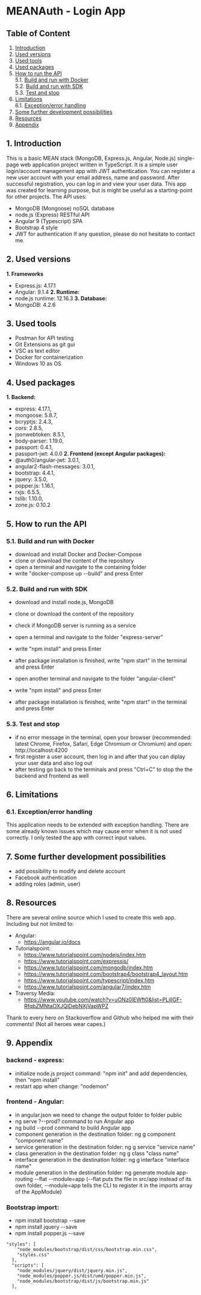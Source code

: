 # MEANAuth - Login App
## Table of Content
1. [Introduction](#introduction)
2. [Used versions](#used-versions)
3. [Used tools](#used-tools)
4. [Used packages](#used-packages)
5. [How to run the API](#how-to-run-the-api)\
	5.1. [Build and run with Docker](#build-and-run-with-docker)\
	5.2. [Build and run with SDK](#build-and-run-with-sdk)\
	5.3. [Test and stop](#test-and-stop)
6. [Limitations](#limitations)\
    6.1. [Exception/error handling](#exception-error-handling)
7. [Some further development possibilities](#some-further-development-possibilities)
8. [Resources](#resources)
9. [Appendix](#appendix)

## 1. Introduction <a name="introduction"></a>
This is a basic MEAN stack (MongoDB, Express.js, Angular, Node.js) single-page web application project written in TypeScript. It is a simple user login/account management app with JWT authentication. You can register a new user account with your email address, name and password. After successful registration, you can log in and view your user data. This app was created for learning purpose, but is might be useful as a starting-point for other projects.
The API uses:
- MongoDB (Mongoose) noSQL database
- node.js (Express) RESTful API
- Angular 9 (Typescript) SPA
- Bootstrap 4 style
- JWT for authentication
If any question, please do not hesitate to contact me.
## 2. Used versions <a name="used-versions"></a>
**1. Frameworks**
- Express.js: 4.17.1
- Angular: 9.1.4
**2. Runtime:**
- node.js runtime: 12.16.3
**3. Database:**
- MongoDB: 4.2.6
## 3. Used tools <a name="used-tools"></a>
- Postman for API testing
- Git Extensions as git gui
- VSC as text editor
- Docker for containerization
- Windows 10 as OS
## 4. Used packages <a name="used-packages"></a>
**1. Backend:**
- express: 4.17.1,
- mongoose: 5.8.7,
- bcryptjs: 2.4.3,
- cors: 2.8.5,
- jsonwebtoken: 8.5.1,
- body-parser: 1.19.0,
- passport: 0.4.1,
- passport-jwt: 4.0.0
**2. Frontend (except Angular packages):**
- @auth0/angular-jwt: 3.0.1,
- angular2-flash-messages: 3.0.1,
- bootstrap: 4.4.1,
- jquery: 3.5.0,
- popper.js: 1.16.1,
- rxjs: 6.5.5,
- tslib: 1.10.0,
- zone.js: 0.10.2
## 5. How to run the API <a name="how-to-run-the-api"></a>
### 5.1. Build and run with Docker <a name="build-and-run-with-docker"></a>
- download and install Docker and Docker-Compose
- clone or download the content of the repository
- open a terminal and navigate to the containing folder
- write "docker-compose up --build" and press Enter
### 5.2. Build and run with SDK <a name="build-and-run-with-sdk"></a>
- download and install node.js, MongoDB
- clone or download the content of the repository

- check if MongoDB server is running as a service

- open a terminal and navigate to the folder "express-server"
- write "npm install" and press Enter
- after package installation is finished, write "npm start" in the terminal and press Enter

- open another terminal and navigate to the folder "angular-client"
- write "npm install" and press Enter
- after package installation is finished, write "npm start" in the terminal and press Enter
### 5.3. Test and stop <a name="test-and-stop"></a>
- if no error message in the terminal, open your browser (recommended: latest Chrome, Firefox, Safari, Edge Chromium or Chromium) and open: http://localhost:4200
- first register a user account, then log in and after that you can diplay your user data and also log out
- after testing go back to the terminals and press "Ctrl+C" to stop the the backend and frontend as well
## 6. Limitations <a name="limitations"></a>
### 6.1. Exception/error handling <a name="exception-error-handling"></a>
This application needs to be extended with exception handling. There are some already known issues which may cause error when it is not used correctly. I only tested the app with correct input values.
## 7. Some further development possibilities <a name="some-further-development-possibilities"></a>
- add possibility to modify and delete account
- Facebook authentication
- adding roles (admin, user)
## 8. Resources <a name="resources"></a>
There are several online source which I used to create this web app.\
Including but not limited to:
- Angular:
	- https://angular.io/docs
- Tutorialspoint:
	- https://www.tutorialspoint.com/nodejs/index.htm
	- https://www.tutorialspoint.com/expressjs/
	- https://www.tutorialspoint.com/mongodb/index.htm
	- https://www.tutorialspoint.com/bootstrap4/bootstrap4_layout.htm
	- https://www.tutorialspoint.com/typescript/index.htm
	- https://www.tutorialspoint.com/angular7/index.htm
- Traversy Media:
	- https://www.youtube.com/watch?v=uONz0lEWft0&list=PLillGF-RfqbZMNtaOXJQiDebNXjVapWPZ

Thank to every hero on Stackoverflow and Github who helped me with their comments! (Not all heroes wear capes.)

## 9. Appendix <a name="appendix"></a>

### backend - express:
- initialize node.js project command: "npm init" and add dependencies, then "npm install"
- restart app when change: "nodemon"

### frontend - Angular:
- in angular.json we need to change the output folder to folder public
- ng serve ?--prod? command to run Angular app
- ng build --prod command to build Angular app
- component generation in the destination folder: ng g component "component name"
- service generation in the destination folder: ng g service "service name"
- class generation in the destination folder: ng g class "class name"
- interface generation in the destination folder: ng g interface "interface name"
- module generation in the destination folder: ng generate module app-routing --flat --module=app
  (--flat puts the file in src/app instead of its own folder,
   --module=app tells the CLI to register it in the imports array of the AppModule)
  
### Bootstrap import:
- npm install bootstrap --save
- npm install jquery --save
- npm install popper.js --save
```
"styles": [   
    "node_modules/bootstrap/dist/css/bootstrap.min.css",
    "styles.css"
  ],
  "scripts": [  
    "node_modules/jquery/dist/jquery.min.js",
    "node_modules/popper.js/dist/umd/popper.min.js",
    "node_modules/bootstrap/dist/js/bootstrap.min.js"
  ],
 ```
